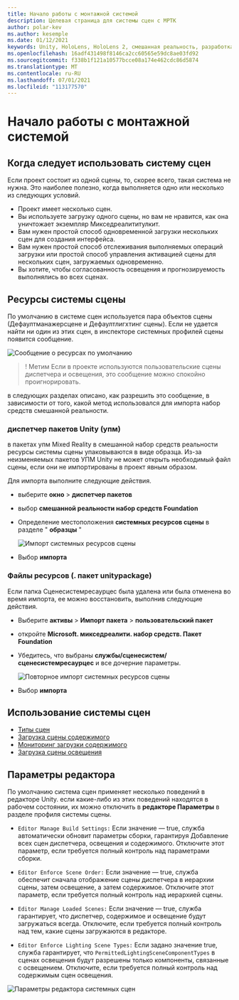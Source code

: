 ```yaml
---
title: Начало работы с монтажной системой
description: Целевая страница для системы сцен с МРТК
author: polar-kev
ms.author: kesemple
ms.date: 01/12/2021
keywords: Unity, HoloLens, HoloLens 2, смешанная реальность, разработка, MRTK
ms.openlocfilehash: 16adf431498f8146ca2cc60565e59dc8ae03fd92
ms.sourcegitcommit: f338b1f121a10577bcce08a174e462cdc86d5874
ms.translationtype: MT
ms.contentlocale: ru-RU
ms.lasthandoff: 07/01/2021
ms.locfileid: "113177570"
---
```

# <a name="scene-system-getting-started"></a>Начало работы с монтажной системой

## <a name="when-to-use-the-scene-system"></a>Когда следует использовать систему сцен

Если проект состоит из одной сцены, то, скорее всего, такая система не нужна. Это наиболее полезно, когда выполняется одно или несколько из следующих условий.

- Проект имеет несколько сцен.
- Вы используете загрузку одного сцены, но вам не нравится, как она уничтожает экземпляр Микседреалититулкит.
- Вам нужен простой способ одновременной загрузки нескольких сцен для создания интерфейса.
- Вам нужен простой способ отслеживания выполняемых операций загрузки или простой способ управления активацией сцены для нескольких сцен, загружаемых одновременно.
- Вы хотите, чтобы согласованность освещения и прогнозируемость выполнялись во всех сценах.

## <a name="scene-system-resources"></a>Ресурсы системы сцены

По умолчанию в системе сцен используется пара объектов сцены (Дефаултманажерсцене и Дефаултлигхтинг сцены). Если не удается найти ни один из этих сцен, в инспекторе системных профилей сцены появится сообщение.

![Сообщение о ресурсах по умолчанию](../images/scene-system/DefaultResourcesMessage.png)

>! Метим Если в проекте используются пользовательские сцены диспетчера и освещения, это сообщение можно спокойно проигнорировать.

в следующих разделах описано, как разрешить это сообщение, в зависимости от того, какой метод использовался для импорта набор средств смешанной реальности.

### <a name="unity-package-manager-upm"></a>диспетчер пакетов Unity (упм)

в пакетах упм Mixed Reality в смешанной набор средств реальности ресурсы системы сцены упаковываются в виде образца. Из-за неизменяемых пакетов УПМ Unity не может открыть необходимый файл сцены, если они не импортированы в проект явным образом.

Для импорта выполните следующие действия.

- выберите **окно**  >  **диспетчер пакетов**
- выбор **смешанной реальности набор средств Foundation**
- Определение местоположения **системных ресурсов сцены** в разделе " **образцы** "

  ![Импорт системных ресурсов сцены](../images/scene-system/UpmImportSceneSystemResources.png)

- Выбор **импорта**

### <a name="asset-unitypackage-files"></a>Файлы ресурсов (. пакет unitypackage)

Если папка Сценесистемресаурцес была удалена или была отменена во время импорта, ее можно восстановить, выполнив следующие действия.

- Выберите **активы**  >  **Импорт пакета**  >  **пользовательский пакет**
- откройте **Microsoft. микседреалити. набор средств. Пакет Foundation**
- Убедитесь, что выбраны **службы/сценесистем/сценесистемресаурцес** и все дочерние параметры.

  ![Повторное импорт системных ресурсов сцены](../images/scene-system/ReimportSceneSystemResources.png)

- Выбор **импорта**

## <a name="how-to-use-the-scene-system"></a>Использование системы сцен

- [Типы сцен](scene-system-scene-types.md)
- [Загрузка сцены содержимого](scene-system-content-loading.md)
- [Мониторинг загрузки содержимого](scene-system-load-progress.md)
- [Загрузка сцены освещения](scene-system-lighting-scenes.md)

## <a name="editor-settings"></a>Параметры редактора

По умолчанию система сцен применяет несколько поведений в редакторе Unity. если какие-либо из этих поведений находятся в рабочем состоянии, их можно отключить в **редакторе Параметры** в разделе профиля системы сцены.

- `Editor Manage Build Settings:` Если значение — true, служба автоматически обновит параметры сборки, гарантируя Добавление всех сцен диспетчера, освещения и содержимого. Отключите этот параметр, если требуется полный контроль над параметрами сборки.

- `Editor Enforce Scene Order:` Если значение — true, служба обеспечит сначала отображение сцены диспетчера в иерархии сцены, затем освещение, а затем содержимое. Отключите этот параметр, если требуется полный контроль над иерархией сцены.

- `Editor Manage Loaded Scenes:` Если значение — true, служба гарантирует, что диспетчер, содержимое и освещение будут загружаться всегда. Отключите, если требуется полный контроль над тем, какие сцены загружаются в редакторе.

- `Editor Enforce Lighting Scene Types:` Если задано значение true, служба гарантирует, что `PermittedLightingSceneComponentTypes` в сценах освещения будут разрешены только компоненты, связанные с освещением. Отключите, если требуется полный контроль над содержимым сцен освещения.

![Параметры редактора системных сцен](../images/scene-system/MRTK_SceneSystemProfileEditorSettings.PNG)
